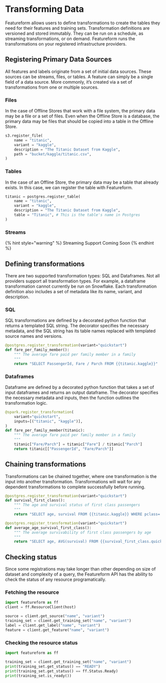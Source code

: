 # Transforming Data

Featureform allows users to define transformations to create the tables they need for their features and training sets. Transformation definitions are versioned and stored immutably. They can be run on a schedule, as streaming transformations, or on demand. Featureform runs the transformations on your registered infrastructure providers.

## Registering Primary Data Sources

All features and labels originate from a set of initial data sources. These sources can be streams, files, or tables. A feature can simply be a single field of a data source. More commonly, it’s created via a set of transformations from one or multiple sources.

### Files

In the case of Offline Stores that work with a file system, the primary data may be a file or a set of files. Even when the Offline Store is a database, the primary data may be files that should be copied into a table in the Offline Store.

```python
s3.register_file(
    name = "titanic",
    variant = "kaggle",
    description = "The Titanic Dataset from Kaggle",
    path = "bucket/kaggle/titanic.csv",
)
```

### Tables

In the case of an Offline Store, the primary data may be a table that already exists. In this case, we can register the table with Featureform.

```python
titanic = postgres.register_table(
    name = "titanic",
    variant = "kaggle",
    description = "The Titanic Dataset from Kaggle",
    table = "Titanic", # This is the table's name in Postgres
)
```

### Streams

{% hint style="warning" %}
Streaming Support Coming Soon
{% endhint %}

## Defining transformations

There are two supported transformation types: SQL and Dataframes. Not all providers support all transformation types. For example, a dataframe transformation cannot currently be run on Snowflake. Each transformation definition also includes a set of metadata like its name, variant, and description.

### SQL

SQL transformations are defined by a decorated python function that returns a templated SQL string. The decorator specifies the necessary metadata, and the SQL string has its table names replaced with templated source names and versions.

```python
@postgres.register_transformation(variant="quickstart")
def fare_per_family_member():
    """ The average fare paid per family member in a family
    """
    return "SELECT PassengerId, Fare / Parch FROM {{titanic.kaggle}}"
```

### Dataframes

Dataframe are defined by a decorated python function that takes a set of input dataframes and returns an output dataframe. The decorator specifies the necessary metadata and inputs, then the function outlines the transformation logic.

```python
@spark.register_transformation(
    variant="quickstart",
    inputs=[("titanic", "kaggle")],
)
def fare_per_family_member(titanic):
    """ The average fare paid per family member in a family
    """
    titanic["Fare/Parch"] = titanic["Fare"] / titanic["Parch"]
    return titanic[["PassengerId", "Fare/Parch"]]
```

## Chaining transformations

Transformations can be chained together, where one transformation is the input into another transformation. 
Transformations will wait for any dependent transformations to complete successfully before running.

```python
@postgres.register_transformation(variant="quickstart")
def survival_first_class():
    """ The age and survival status of first class passengers
    """
    return "SELECT age, survival FROM {{titanic.kaggle}} WHERE pclass='1st'"

@postgres.register_transformation(variant="quickstart")
def average_age_survival_first_class():
    """ The average survivability of first class passengers by age
    """
    return "SELECT age, AVG(survival) FROM {{survival_first_class.quickstart}} GROUP BY age"
```

## Checking status
Since some registrations may take longer than other depending on size of dataset and complexity of a query, the Featureform
API has the ability to check the status of any resource programatically. 

### Fetching the resource

```python
import featureform as ff
client = ff.ResourceClient(host)

source = client.get_source("name", "variant")
training_set = client.get_training_set("name", "variant")
label = client.get_label("name", "variant")
feature = client.get_feature("name", "variant")
```

### Checking the resource status
```python
import featureform as ff

training_set = client.get_training_set("name", "variant")
print(training_set.get_status() == "READY")
print(training_set.get_status() == ff.Status.Ready)
print(training_set.is_ready())
```